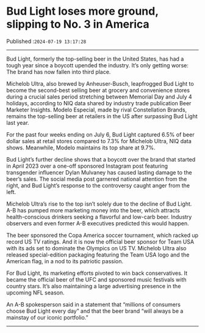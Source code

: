 # Bud Light loses more ground, slipping to No. 3 in America

Published :`2024-07-19 13:17:28`

---

Bud Light, formerly the top-selling beer in the United States, has had a tough year since a boycott upended the industry. It’s only getting worse: The brand has now fallen into third place.

Michelob Ultra, also brewed by Anheuser-Busch, leapfrogged Bud Light to become the second-best selling beer at grocery and convenience stores during a crucial sales period stretching between Memorial Day and July 4 holidays, according to NIQ data shared by industry trade publication Beer Marketer Insights. Modelo Especial, made by rival Constellation Brands, remains the top-selling beer at retailers in the US after surpassing Bud Light last year.

For the past four weeks ending on July 6, Bud Light captured 6.5% of beer dollar sales at retail stores compared to 7.3% for Michelob Ultra, NIQ data shows. Meanwhile, Modelo maintains its top share at 9.7%.

Bud Light’s further decline shows that a boycott over the brand that started in April 2023 over a one-off sponsored Instagram post featuring transgender influencer Dylan Mulvaney has caused lasting damage to the beer’s sales. The social media post garnered national attention from the right, and Bud Light’s response to the controversy caught anger from the left.

Michelob Ultra’s rise to the top isn’t solely due to the decline of Bud Light. A-B has pumped more marketing money into the beer, which attracts health-conscious drinkers seeking a flavorful and low-carb beer. Industry observers and even former A-B executives predicted this would happen.

The beer sponsored the Copa America soccer tournament, which racked up record US TV ratings. And it is now the official beer sponsor for Team USA with its ads set to dominate the Olympics on US TV. Michelob Ultra also released special-edition packaging featuring the Team USA logo and the American flag, in a nod to its patriotic passion.

For Bud Light, its marketing efforts pivoted to win back conservatives. It became the official beer of the UFC and sponsored music festivals with country stars. It’s also maintaining a large advertising presence in the upcoming NFL season.

An A-B spokesperson said in a statement that “millions of consumers choose Bud Light every day” and that the beer brand “will always be a mainstay of our iconic portfolio.”

---

